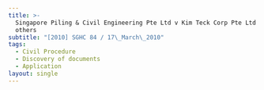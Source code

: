 ```yaml
---
title: >-
  Singapore Piling & Civil Engineering Pte Ltd v Kim Teck Corp Pte Ltd and
  others
subtitle: "[2010] SGHC 84 / 17\_March\_2010"
tags:
  - Civil Procedure
  - Discovery of documents
  - Application
layout: single
---
```


